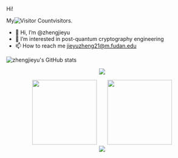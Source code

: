 Hi!

My![Visitor Count](https://profile-counter.glitch.me/Christmas/count.svg)visitors.



- 👋 Hi, I’m @zhengjieyu
- 👀 I’m interested in post-quantum cryptography engineering
- 📫 How to reach me jieyuzheng21@m.fudan.edu




![zhengjieyu's GitHub stats](https://github-readme-stats.vercel.app/api?username=zhengjieyu&show_icons=true&theme=radical)



<p align="center">
<a title="github" target="_blank" href="https://github.com/zhengjieyu"><img src="https://img.shields.io/badge/dynamic/json?label=GitHub&suffix=%20followers&query=%24.data.totalSubs&url=https%3A%2F%2Fapi.spencerwoo.com%2Fsubstats%2F%3Fsource%3Dgithub%26queryKey%3Dzhengjieyu&labelColor=282c34&color=353940&logo=github&longCache=true" ></a>
</p>

<div align="center">
<span>  </span>
<img height="170px" src="https://github-readme-stats.vercel.app/api?username=zhengjieyu" /><span>  </span><img height="170px" src="https://github-readme-stats.vercel.app/api/top-langs/?username=zhengjieyu&layout=compact&langs_count=8" />
<span>  </span>
</div>


<div align="center">
    <img  src="https://github-readme-streak-stats.herokuapp.com/?user=zhengjieyu" />
</div>

<!--START_SECTION:waka-->
<!--END_SECTION:waka-->
